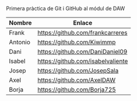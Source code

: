Primera pràctica de Git i GitHub al módul de DAW


| Nombre    | Enlace                               |
| --------- | ------------------------------------ |
| Frank     | https://github.com/frankcarreres     |
| Antonio   | https://github.com/Kiwimmp           |
| Dani      | https://github.com/DaniDaniel09      |
| Isabel    | https://github.com/isabelvaliente    |
| Josep     | https://github.com/JosepSala         |
| Axel      | https://github.com/AxelDAW           |
| Borja     | https://github.com/Borja725          |